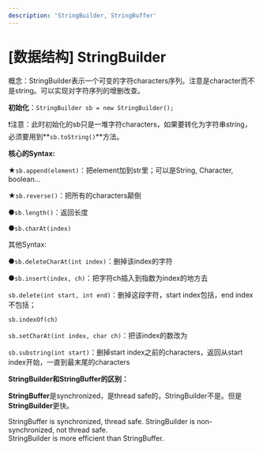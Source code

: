 ```yaml
---
description: 'StringBuilder, StringBuffer'
---
```


# \[数据结构\] StringBuilder

概念：StringBuilder表示一个可变的字符characters序列。注意是character而不是string。可以实现对字符序列的增删改查。 

**初始化**：`StringBuilder sb = new StringBuilder();` 



❗️注意：此时初始化的sb只是一堆字符characters，如果要转化为字符串string，必须要用到**`sb.toString()`**方法。



**核心的Syntax:**

★`sb.append(element)`：把element加到str里；可以是String, Character, boolean... 

★`sb.reverse()`：把所有的characters颠倒 

●`sb.length()`：返回长度

●`sb.charAt(index)` 



其他Syntax:

●`sb.deleteCharAt(int index)`：删掉该index的字符 

●`sb.insert(index, ch)`：把字符ch插入到指数为index的地方去

`sb.delete(int start, int end)`：删掉这段字符，start index包括，end index不包括；

`sb.indexOf(ch)`

`sb.setCharAt(int index, char ch)`：把该index的数改为

`sb.substring(int start)`：删掉start index之前的characters，返回从start index开始，一直到最末尾的characters



 

**StringBuilder和StringBuffer的区别：**

**StringBuffer**是synchronized，是thread safe的，StringBuilder不是。但是**StringBuilder**更快。

StringBuffer is synchronized, thread safe. StringBuilder is non-synchronized, not thread safe.   
StringBuilder is more efficient than StringBuffer.

